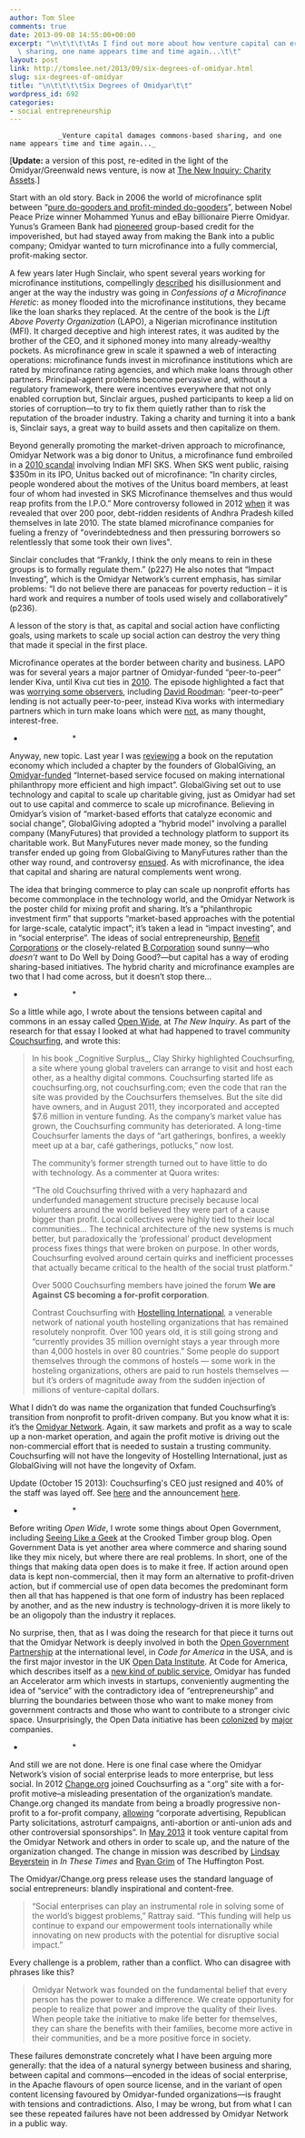```yaml
---
author: Tom Slee
comments: true
date: 2013-09-08 14:55:00+00:00
excerpt: "\n\t\t\t\tAs I find out more about how venture capital can erode commons-based\
  \ sharing, one name appears time and time again...\t\t"
layout: post
link: http://tomslee.net/2013/09/six-degrees-of-omidyar.html
slug: six-degrees-of-omidyar
title: "\n\t\t\t\tSix Degrees of Omidyar\t\t"
wordpress_id: 692
categories:
- social entrepreneurship
---
```



				_Venture capital damages commons-based sharing, and one name appears time and time again..._

[**Update:** a version of this post, re-edited in the light of the Omidyar/Greenwald news venture, is now at [The New Inquiry: Charity Assets](http://thenewinquiry.com/essays/charity-assets/).]

Start with an old story. Back in 2006 the world of microfinance split between “[pure do-gooders and profit-minded do-gooders](http://www.newyorker.com/archive/2006/10/30/061030fa_fact1?currentPage=all)”, between Nobel Peace Prize winner Mohammed Yunus and eBay billionaire Pierre Omidyar. Yunus’s Grameen Bank had [pioneered](https://en.wikipedia.org/wiki/Grameen_Bank) group-based credit for the impoverished, but had stayed away from making the Bank into a public company; Omidyar wanted to turn microfinance into a fully commercial, profit-making sector.







A few years later Hugh Sinclair, who spent several years working for microfinance institutions, compellingly [described](http://www.microfinancetransparency.com/) his disillusionment and anger at the way the industry was going in _Confessions of a Microfinance Heretic_: as money flooded into the microfinance institutions, they became like the loan sharks they replaced. At the centre of the book is the _Lift Above Poverty Organization_ (LAPO), a Nigerian microfinance institution (MFI). It charged deceptive and high interest rates, it was audited by the brother of the CEO, and it siphoned money into many already-wealthy pockets. As microfinance grew in scale it spawned a web of interacting operations: microfinance funds invest in microfinance institutions which are rated by microfinance rating agencies, and which make loans through other partners. Principal-agent problems become pervasive and, without a regulatory framework, there were incentives everywhere that not only enabled corruption but, Sinclair argues, pushed participants to keep a lid on stories of corruption—to try to fix them quietly rather than to risk the reputation of the broader industry. Taking a charity and turning it into a bank is, Sinclair says, a great way to build assets and then capitalize on them.

Beyond generally promoting the market-driven approach to microfinance, Omidyar Network was a big donor to Unitus, a microfinance fund embroiled in a [2010 scandal](http://www.nytimes.com/2010/07/30/business/30micro.html) involving Indian MFI SKS. When SKS went public, raising $350m in its IPO, Unitus backed out of microfinance: “In charity circles, people wondered about the motives of the Unitus board members, at least four of whom had invested in SKS Microfinance themselves and thus would reap profits from the I.P.O.” More controversy followed in 2012 [when](http://online.wsj.com/article/SB10001424052970203918304577242602296683134.html) it was revealed that over 200 poor, debt-ridden residents of Andhra Pradesh killed themselves in late 2010. The state blamed microfinance companies for fueling a frenzy of "overindebtedness and then pressuring borrowers so relentlessly that some took their own lives".

Sinclair concludes that “Frankly, I think the only means to rein in these groups is to formally regulate them.” (p227) He also notes that “Impact Investing”, which is the Omidyar Network’s current emphasis, has similar problems: “I do not believe there are panaceas for poverty reduction – it is hard work and requires a number of tools used wisely and collaboratively” (p236).

A lesson of the story is that, as capital and social action have conflicting goals, using markets to scale up social action can destroy the very thing that made it special in the first place.












Microfinance operates at the border between charity and business. LAPO was for several years a major partner of Omidyar-funded “peer-to-peer” lender Kiva, until Kiva cut ties in [2010](http://www.kiva.org/partners/20#LAPOupdate). The episode highlighted a fact that was [worrying some observers](http://www.nytimes.com/2009/11/09/business/global/09kiva.html), including [David Roodman](http://www.cgdev.org/blog/kiva-not-quite-what-it-seems): “peer-to-peer” lending is not actually peer-to-peer, instead Kiva works with intermediary partners which in turn make loans which were [not](http://blog.givewell.org/2009/12/28/celebrated-charities-that-we-dont-recommend/), as many thought, interest-free.




*                       *


Anyway, new topic. Last year I was [reviewing](http://reviewcanada.ca/magazine/2012/04/click-to-judge/) a book on the reputation economy which included a chapter by the founders of GlobalGiving, an [Omidyar-funded](http://www.globalgiving.org/aboutus/media/omidyar_hewlett2.html) “Internet-based service focused on making international philanthropy more efficient and high impact”. GlobalGiving set out to use technology and capital to scale up charitable giving, just as Omidyar had set out to use capital and commerce to scale up microfinance. Believing in Omidyar’s vision of “market-based efforts that catalyze economic and social change”, GlobalGiving adopted a “hybrid model” involving a parallel company (ManyFutures) that provided a technology platform to support its charitable work. But ManyFutures never made money, so the funding transfer ended up going from GlobalGiving to ManyFutures rather than the other way round, and controversy [ensued](http://www.nytimes.com/2010/10/26/business/26hybrid.html?_r=0). As with microfinance, the idea that capital and sharing are natural complements went wrong.




The idea that bringing commerce to play can scale up nonprofit efforts has become commonplace in the technology world, and the Omidyar Network is the poster child for mixing profit and sharing. It’s a “philanthropic investment firm” that supports “market-based approaches with the potential for large-scale, catalytic impact”; it’s taken a lead in “impact investing”, and in “social enterprise”. The ideas of social entrepreneurship, [Benefit Corporations](https://en.wikipedia.org/wiki/Benefit_corporation) or the closely-related [B Corporation](https://en.wikipedia.org/wiki/B_Corporation_(certification)) sound sunny—who _doesn’t_ want to Do Well by Doing Good?—but capital has a way of eroding sharing-based initiatives. The hybrid charity and microfinance examples are two that I had come across, but it doesn’t stop there...


*                       *














So a little while ago, I wrote about the tensions between capital and commons in an essay called [Open Wide](http://thenewinquiry.com/essays/open-wide/), at _The New Inquiry_. As part of the research for that essay I looked at what had happened to travel community [Couchsurfing](https://www.couchsurfing.org/), and wrote this:








<blockquote>In his book _Cognitive Surplus_, Clay Shirky highlighted Couchsurfing, a site where young global travelers can arrange to visit and host each other, as a healthy digital commons. Couchsurfing started life as couchsurfing.org, not couchsurfing.com; even the code that ran the site was provided by the Couchsurfers themselves. But the site did have owners, and in August 2011, they incorporated and accepted $7.6 million in venture funding. As the company’s market value has grown, the Couchsurfing community has deteriorated. A long-time Couchsurfer laments the days of “art gatherings, bonfires, a weekly meet up at a bar, café gatherings, potlucks,” now lost.

The community’s former strength turned out to have little to do with technology. As a commenter at Quora writes:

“The old Couchsurfing thrived with a very haphazard and underfunded management structure precisely because local volunteers around the world believed they were part of a cause bigger than profit. Local collectives were highly tied to their local communities… The technical architecture of the new systems is much better, but paradoxically the ‘professional’ product development process fixes things that were broken on purpose. In other words, Couchsurfing evolved around certain quirks and inefficient processes that actually became critical to the health of the social trust platform.”

Over 5000 Couchsurfing members have joined the forum **We are Against CS becoming a for-profit corporation**.

Contrast Couchsurfing with [Hostelling International](http://www.hihostels.com/), a venerable network of national youth hostelling organizations that has remained resolutely nonprofit. Over 100 years old, it is still going strong and “currently provides 35 million overnight stays a year through more than 4,000 hostels in over 80 countries.” Some people do support themselves through the commons of hostels — some work in the hosteling organizations, others are paid to run hostels themselves — but it’s orders of magnitude away from the sudden injection of millions of venture-capital dollars.</blockquote>


What I didn’t do was name the organization that funded Couchsurfing’s transition from nonprofit to profit-driven company. But you know what it is: it’s the [Omidyar Network](http://www.omidyar.com/about_us/news/2012/08/22/couchsurfing-raises-15-million-series-b-led-general-catalyst-partners-inclu). Again, it saw markets and profit as a way to scale up a non-market operation, and again the profit motive is driving out the non-commercial effort that is needed to sustain a trusting community. Couchsurfing will not have the longevity of Hostelling International, just as GlobalGiving will not have the longevity of Oxfam.

Update (October 15 2013): Couchsurfing's CEO just resigned and 40% of the staff was layed off. See [here](https://mechanicalbrain.wordpress.com/2013/10/11/more-bad-news-at-couchsurfing/) and the announcement [here](http://blog.couchsurfing.com/changes-at-hq/).


*                       *














Before writing _Open Wide_, I wrote some things about Open Government, including [Seeing Like a Geek](http://crookedtimber.org/2012/06/25/seeing-like-a-geek/) at the Crooked Timber group blog. Open Government Data is yet another area where commerce and sharing sound like they mix nicely, but where there are real problems. In short, one of the things that making data open does is to make it free. If action around open data is kept non-commercial, then it may form an alternative to profit-driven action, but if commercial use of open data becomes the predominant form then all that has happened is that one form of industry has been replaced by another, and as the new industry is technology-driven it is more likely to be an oligopoly than the industry it replaces.







No surprise, then, that as I was doing the research for that piece it turns out that the Omidyar Network is deeply involved in both the [Open Government Partnership](http://www.opengovpartnership.org/ogp-budget) at the international level, in _Code for America_ in the USA, and is the first major investor in the UK [Open Data Institute](http://www.theodi.org/news/uk-leads-demand-open-data-odi-opens-business). At Code for America, which describes itself as a [new kind of public service](http://www.codeforamerica.org), Omidyar has funded an Accelerator arm which invests in startups, conveniently augmenting the idea of “service” with the contradictory idea of “entrepreneurship” and blurring the boundaries between those who want to make money from government contracts and those who want to contribute to a stronger civic space. Unsurprisingly, the Open Data initiative has been [colonized](http://www.gov2summit.com/gov2010/public/content/sponsors) by [major](http://en.oreilly.com/gov2fall09/public/content/microsoft) companies.


*                       *














And still we are not done. Here is one final case where the Omidyar Network’s vision of social enterprise leads to more enterprise, but less social. In 2012 [Change.org](http://www.change.org/) joined Couchsurfing as a “.org” site with a for-profit motive–a misleading presentation of the organization’s mandate. Change.org changed its mandate from being a broadly progressive non-profit to a for-profit company, [allowing](http://www.huffingtonpost.com/2012/10/22/changeorg-corporate-gop-campaigns-internal-documents_n_1987985.html) “corporate advertising, Republican Party solicitations, astroturf campaigns, anti-abortion or anti-union ads and other controversial sponsorships”. In [May 2013](http://www.omidyar.com/about_us/news/2013/05/21/changeorg-secures-investment-omidyar-network) it took venture capital from the Omidyar Network and others in order to scale up, and the nature of the organization changed. The change in mission was described by [Lindsay Beyerstein](http://inthesetimes.com/duly-noted/entry/14070/change.org_quietly_changing_course/) in _In These Times_ and [Ryan Grim](http://www.huffingtonpost.com/2012/10/22/changeorg-corporate-gop-campaigns-internal-documents_n_1987985.html) of The Huffington Post.







The Omidyar/Change.org press release uses the standard language of social entrepreneurs: blandly inspirational and content-free.


<blockquote>“Social enterprises can play an instrumental role in solving some of the world’s biggest problems,” Rattray said. “This funding will help us continue to expand our empowerment tools internationally while innovating on new products with the potential for disruptive social impact.”</blockquote>


Every challenge is a problem, rather than a conflict. Who can disagree with phrases like this?


<blockquote>Omidyar Network was founded on the fundamental belief that every person has the power to make a difference. We create opportunity for people to realize that power and improve the quality of their lives. When people take the initiative to make life better for themselves, they can share the benefits with their families, become more active in their communities, and be a more positive force in society.</blockquote>


These failures demonstrate concretely what I have been arguing more generally: that the idea of a natural synergy between business and sharing, between capital and commons—encoded in the ideas of social enterprise, in the Apache flavours of open source license, and in the variant of open content licensing favoured by Omidyar-funded organizations—is fraught with tensions and contradictions. Also, I may be wrong, but from what I can see these repeated failures have not been addressed by Omidyar Network in a public way.






		

